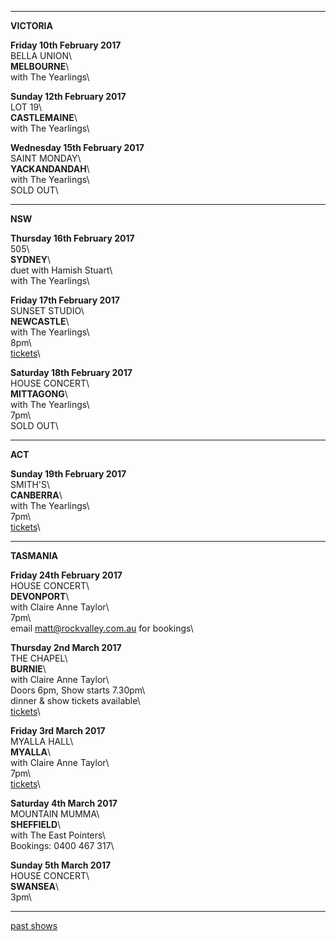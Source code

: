 * * * * *

**VICTORIA**    

**Friday 10th February 2017**\
BELLA UNION\     
 **MELBOURNE**\          
with The Yearlings\    

**Sunday 12th February 2017**\
LOT 19\     
 **CASTLEMAINE**\          
with The Yearlings\    

**Wednesday 15th February 2017**\
SAINT MONDAY\     
**YACKANDANDAH**\       
with The Yearlings\    
SOLD OUT\   
   
* * * * *

**NSW**    

**Thursday 16th February 2017**\
505\     
 **SYDNEY**\    
duet with Hamish Stuart\    
with The Yearlings\      

**Friday 17th February 2017**\
SUNSET STUDIO\     
 **NEWCASTLE**\    
with The Yearlings\    
8pm\    
[tickets](https://www.trybooking.com/OEEL)\  
    
**Saturday 18th February 2017**\
HOUSE CONCERT\     
 **MITTAGONG**\                         
with The Yearlings\    
7pm\    
SOLD OUT\   

* * * * *

**ACT**    

**Sunday 19th February 2017**\
SMITH'S\     
 **CANBERRA**\        
with The Yearlings\    
7pm\    
[tickets](http://www.smithsalternative.com/events/lucie-thorne-26328)\    

* * * * *

**TASMANIA**  

**Friday 24th February 2017**\
HOUSE CONCERT\     
 **DEVONPORT**\        
with Claire Anne Taylor\    
7pm\    
email matt@rockvalley.com.au for bookings\    
 
**Thursday 2nd March 2017**\
THE CHAPEL\     
 **BURNIE**\        
with Claire Anne Taylor\    
Doors 6pm, Show starts 7.30pm\   
dinner & show tickets available\   
[tickets](https://www.trybooking.com/ORPF)\    

**Friday 3rd March 2017**\
MYALLA HALL\     
 **MYALLA**\        
with Claire Anne Taylor\    
7pm\    
[tickets](https://www.trybooking.com/257059/)\    

**Saturday 4th March 2017**\
MOUNTAIN MUMMA\     
 **SHEFFIELD**\        
with The East Pointers\   
Bookings: 0400 467 317\  

**Sunday 5th March 2017**\
HOUSE CONCERT\     
 **SWANSEA**\  
3pm\    

* * * * *   

[past shows](?p=shows/archive/)